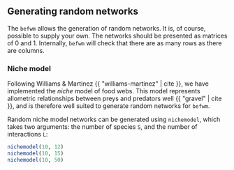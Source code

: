 
<a id='Generating-random-networks-1'></a>

## Generating random networks


The `befwm` allows the generation of random networks. It is, of course, possible to supply your own. The networks should be presented as matrices of 0 and 1. Internally, `befwm` will check that there are as many rows as there are columns.


<a id='Niche-model-1'></a>

### Niche model


Following Williams & Martinez {{ "williams-martinez" | cite }}, we have implemented the *niche* model of food webs. This model represents allometric relationships between preys and predators well {{ "gravel" | cite }}, and is therefore well suited to generate random networks for `befwm`.


Random niche model networks can be generated using `nichemodel`, which takes two arguments: the number of species `S`, and the number of interactions `L`:


```julia
nichemodel(10, 12)
nichemodel(10, 15)
nichemodel(10, 50)
```

